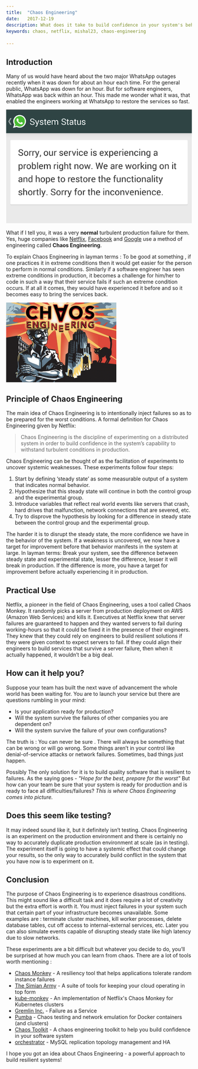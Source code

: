```yaml
---
title:  "Chaos Engineering"
date:   2017-12-19 
description: What does it take to build confidence in your system's behaviour while in production? How do companies like Netflix, Google and Twilio find unknown weaknesses in their production systems?
keywords: chaos, netflix, mishal23, chaos-engineering

---
```


## Introduction

Many of us would have heard about the two major WhatsApp outages recently when it was down for about an hour each time. For the general public, WhatsApp was down for an hour. But for software engineers, WhatsApp was back within an hour. This made me wonder what it was, that enabled the engineers working at WhatsApp to restore the services so fast.

![WhatsApp Outage](./images/whatsapp-outage.png)

What if I tell you, it was a very **normal** turbulent production failure for them. Yes, huge companies like [Netflix](https://www.netflix.com/in/), [Facebook](https://www.facebook.com/) and [Google](https://www.google.co.in/) use a method of engineering called **Chaos Engineering**.

To explain Chaos Engineering in layman terms :
To be good at something , if one practices it in extreme conditions then it would get easier for the person to perform in normal conditions. Similarly if a software engineer has seen extreme conditions in production, it becomes a challenge for him/her to code in such a way that their service fails if such an extreme condition occurs. If at all it comes, they would have experienced it before and so it becomes easy to bring the services back.

![Chaos Engineering](./images/chaos-engineering.png)

## Principle of Chaos Engineering

The main idea of Chaos Engineering is to intentionally inject failures so as to be prepared for the worst conditions.
A formal definition for Chaos Engineering given by Netflix:
> Chaos Engineering is the discipline of experimenting on a distributed system in order to build confidence in the system’s capability to withstand turbulent conditions in production.

Chaos Engineering can be thought of as the facilitation of experiments to uncover systemic weaknesses. These experiments follow four steps:

1. Start by defining ‘steady state’ as some measurable output of a system that indicates normal behavior.
2. Hypothesize that this steady state will continue in both the control group and the experimental group.
3. Introduce variables that reflect real world events like servers that crash, hard drives that malfunction, network connections that are severed, etc.
4. Try to disprove the hypothesis by looking for a difference in steady state between the control group and the experimental group.

The harder it is to disrupt the steady state, the more confidence we have in the behavior of the system. If a weakness is uncovered, we now have a target for improvement before that behavior manifests in the system at large.
In layman terms: Break your system, see the difference between steady state and experimental state, lesser the difference, lesser it will break in production. If the difference is more, you have a target for improvement before actually experiencing it in production.
	
## Practical Use

Netflix, a pioneer in the field of Chaos Engineering, uses a tool called Chaos Monkey. It randomly picks a server from production deployment on AWS (Amazon Web Services) and kills it. Executives at Netflix knew that server failures are guaranteed to happen and they wanted servers to fail during working-hours so that it could be fixed it in the presence of their engineers. They knew that they could rely on engineers to build resilient solutions if they were given context to expect servers to fail. If they could align their engineers to build services that survive a server failure, then when it actually happened, it wouldn’t be a big deal.

## How can it help you?

Suppose your team has built the next wave of advancement the whole world has been waiting for. You are to launch your service but there are questions rumbling in your mind:

* Is your application ready for production?
* Will the system survive the failures of other companies you are dependent on?
* Will the system survive the failure of your own configurations?

The truth is : You can never be sure . There will always be something that can be wrong or will go wrong. Some things aren’t in your control like denial-of-service attacks or network failures. Sometimes, bad things just happen.

Possibly The only solution for it is to build quality software that is resilient to failures. As the saying goes - *"Hope for the best, prepare for the worst"*
But how can your team be sure that your system is ready for production and is ready to face all difficulties/failures? *This is where Chaos Engineering comes into picture.*

## Does this seem like testing?

It may indeed sound like it, but it definitely isn’t testing. Chaos Engineering is an experiment on the production environment and there is certainly no way to accurately duplicate production environment at scale (as in testing). The experiment itself is going to have a systemic effect that could change your results, so the only way to accurately build conflict in the system that you have now is to experiment on it.

## Conclusion

The purpose of Chaos Engineering is to experience disastrous conditions. This might sound like a difficult task and it does require a lot of creativity but the extra effort is worth it. You must inject failures in your system such that certain part of your infrastructure becomes unavailable. Some examples are : terminate cluster machines, kill worker processes, delete database tables, cut off access to internal-external services, etc. Later you can also simulate events capable of disrupting steady state like high latency due to slow networks.

These experiments are a bit difficult but whatever you decide to do, you’ll be surprised at how much you can learn from chaos.
There are a lot of tools worth mentioning :

* [Chaos Monkey](https://github.com/Netflix/chaosmonkey) - A resiliency tool that helps applications tolerate random instance failures
* [The Simian Army](https://github.com/Netflix/SimianArmy) - A suite of tools for keeping your cloud operating in top form
* [kube-monkey](https://github.com/asobti/kube-monkey) - An implementation of Netflix's Chaos Monkey for Kubernetes clusters
* [Gremlin Inc.](https://www.gremlin.com/) - Failure as a Service
* [Pumba](https://github.com/alexei-led/pumba) - Chaos testing and network emulation for Docker containers (and clusters)
* [Chaos Toolkit](https://github.com/chaostoolkit/chaostoolkit) - A chaos engineering toolkit to help you build confidence in your software system
* [orchestrator](https://github.com/github/orchestrator) - MySQL replication topology management and HA

I hope you got an idea about Chaos Engineering - a powerful approach to build resilient systems!

<!-- You’ll find this post in your `_posts` directory. Go ahead and edit it and re-build the site to see your changes. You can rebuild the site in many different ways, but the most common way is to run `jekyll serve`, which launches a web server and auto-regenerates your site when a file is updated.

To add new posts, simply add a file in the `_posts` directory that follows the convention `YYYY-MM-DD-name-of-post.ext` and includes the necessary front matter. Take a look at the source for this post to get an idea about how it works.

Jekyll also offers powerful support for code snippets:

{% highlight ruby %}
def print_hi(name)
  puts "Hi, #{name}"
end
print_hi('Tom')
#=> prints 'Hi, Tom' to STDOUT.
{% endhighlight %}

Check out the [Jekyll docs][jekyll-docs] for more info on how to get the most out of Jekyll. File all bugs/feature requests at [Jekyll’s GitHub repo][jekyll-gh]. If you have questions, you can ask them on [Jekyll Talk][jekyll-talk].

[jekyll-docs]: https://jekyllrb.com/docs/home
[jekyll-gh]:   https://github.com/jekyll/jekyll
[jekyll-talk]: https://talk.jekyllrb.com/
 -->